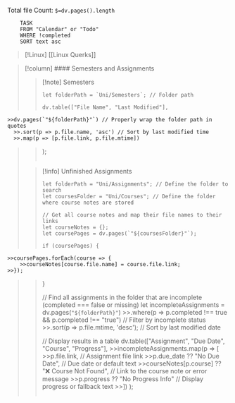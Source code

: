 Total file Count: `$=dv.pages().length`
```dataview
	TASK
	FROM "Calendar" or "Todo"
	WHERE !completed
	SORT text asc
```
> [!Linux]
> [[Linux Querks]]

> [!column] #### Semesters and Assignments
>> [!note] Semesters
>>```dataviewjs
>>let folderPath = `Uni/Semesters`; // Folder path 
>>
>>dv.table(["File Name", "Last Modified"], 
    >>dv.pages(`"${folderPath}"`) // Properly wrap the folder path in quotes
      >>.sort(p => p.file.name, 'asc') // Sort by last modified time
      >>.map(p => [p.file.link, p.file.mtime])
>>);
>>```
>
>> [!info] Unfinished Assignments
>> 
>>```dataviewjs
>>let folderPath = "Uni/Assignments"; // Define the folder to search
>>let coursesFolder = "Uni/Courses"; // Define the folder where course notes are stored
>>
>>// Get all course notes and map their file names to their links
>>let courseNotes = {};
>>let coursePages = dv.pages(`"${coursesFolder}"`);
>>
>>if (coursePages) {
    >>coursePages.forEach(course => {
        >>courseNotes[course.file.name] = course.file.link;
    >>});
>>}
>>
>>// Find all assignments in the folder that are incomplete (completed === false or missing)
>>let incompleteAssignments = dv.pages(`"${folderPath}"`)
    >>.where(p => p.completed !== true && p.completed !== "true") // Filter by incomplete status
    >>.sort(p => p.file.mtime, 'desc'); // Sort by last modified date
>>
>>// Display results in a table
>>dv.table(["Assignment", "Due Date", "Course", "Progress"], 
    >>incompleteAssignments.map(p => [
        >>p.file.link, // Assignment file link
        >>p.due_date ?? "No Due Date", // Due date or default text
        >>courseNotes[p.course] ?? "❌ Course Not Found", // Link to the course note or error message
        >>p.progress ?? "No Progress Info" // Display progress or fallback text
    >>])
>>);
>>```